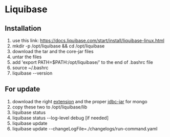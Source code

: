 # Liquibase

## Installation

1. use this link: https://docs.liquibase.com/start/install/liquibase-linux.html
2. mkdir -p /opt/liquibase && cd /opt/liquibase
3. download the tar and the core-jar files
4. untar the files
5. add 'export PATH=$PATH:/opt/liquibase/' to the end of .bashrc file
6. source ~/.bashrc
7. liquibase --version

## For update
1. download the right [extension](https://github.com/liquibase/liquibase-mongodb/releases/tag/liquibase-mongodb-4.0.0.2) and the proper [jdbc-jar](https://repo1.maven.org/maven2/org/mongodb/mongo-java-driver/3.10.0/) for mongo
2. copy these two to /opt/liquibase/lib
3. liquibase status
4. liquibase status --log-level debug [if needed]
5. liquibase update
6. liquibase update --changeLogFile=./changelogs/run-command.yaml
